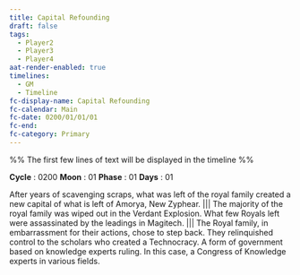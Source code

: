 ```yaml
---
title: Capital Refounding
draft: false
tags:
  - Player2
  - Player3
  - Player4
aat-render-enabled: true
timelines:
  - GM
  - Timeline
fc-display-name: Capital Refounding
fc-calendar: Main
fc-date: 0200/01/01/01
fc-end: 
fc-category: Primary
---
```


%% The first few lines of text will 
be displayed in the timeline %%

**Cycle** : 0200
**Moon** : 01
**Phase** : 01
**Days** : 01

After years of scavenging scraps, what was left of the royal family created a new capital of what is left of Amorya, New Zyphear. ||| The majority of the royal family was wiped out in the Verdant Explosion. What few Royals left were assassinated by the leadings in Magitech. ||| The Royal family, in embarrassment for their actions, chose to step back. They relinquished control to the scholars who created a Technocracy. A form of government based on knowledge experts ruling. In this case, a Congress of Knowledge experts in various fields.